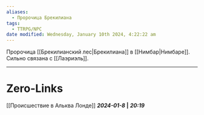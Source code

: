 ```yaml
---
aliases:
  - Пророчица Брекилиана
tags:
  - TTRPG/NPC
date modified: Wednesday, January 10th 2024, 4:22:22 am
---
```

Пророчица [[Брекилианский лес|Брекилиана]] в [[Нимбар|Нимбаре]]. Сильно связана с [[Лаэриэль]].

___
# Zero-Links
[[Происшествие в Альква Лонде]]
***2024-01-8*** **|** ***20:19***